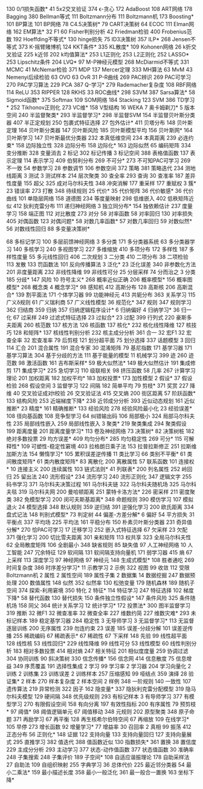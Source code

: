 130 0/1损失函数*
41 5x2交叉验证
374 ϵ-贪心
172 AdaBoost
108 ART网络
178 Bagging
380 Bellman等式
111 Boltzmann分布
111 Boltzmann机
173 Boosting*
101 BP算法
101 BP网络
78 C4.5决策树*
79 CART决策树
64 ECOC
111 Elman网络
162 EM算法*
32 F1
60 Fisher判别分析
42 Friedman检验
400 Frobenius范数
192 Hoeffding不等式*
130 hinge损失
75 ID3决策树
357  ILP*
268 Jensen不等式
373 K-摇臂赌博机
124 KKT条件*
335 KL散度*
109 Kohonen网络
26 k折交叉验证
225 k近邻
202 k均值算法*
253 L1正则化
253 L2正则化
252 LASSO*
253 Lipschitz条件
204 LVQ*
97 M-P神经元模型
268 McDiarmid不等式
331 MCMC
41 McNemar检验
371 MDP
137 Mercer定理
333 MH算法
63 MvM
43 Nemenyi后续检验
63 OVO
63 OvR
31 P-R曲线
269 PAC辨识
269 PAC可学习
270 PAC学习算法
229 PCA
387 Q-学习*
279 Rademacher复杂度
108 RBF网络
114 ReLU 
353 RIPPER
128 RKHS
33 ROC曲线*
298 S3VM
387 Sarsa算法*
58 Sigmoid函数*
375 Softmax
109 SOM网络
184 Stacking
123 SVM 
386 TD学习*
252 Tikhonov正则化
273 VC维*
158 V型结构
16 WEKA
7 奥卡姆剃刀*
5 版本空间
240 半监督聚类*
293 半监督学习*
298 半监督SVM
154 半监督贝叶斯分类器
407 半正定规划
250 包裹式特征选择
27 包外估计*
411 贝塔分布
148 贝叶斯定理
164 贝叶斯分类器
147 贝叶斯风险
185 贝叶斯模型平均
156 贝叶斯网*
164 贝叶斯学习
147 贝叶斯最优分类器
232 本真低维空间
234 本真距离
239 必连约束*
158 边际独立性
328 边际分布
158 边际化*
163 边际似然
65 编码矩阵
334 变分推断
328 变量消去
2 标记
302 标记传播
3 标记空间
388 表格值函数
137 表示定理
114 表示学习
409 伯努利分布
269 不可分*
273 不可知PAC可学习
269 不一致
54 参数学习
28 参数调节
106 参数空间
372 策略
381 策略迭代
234 测地线距离
3 测试
3 测试样本
214 层次聚类
30 查全率
293 查询
30 查准率
187 差异性度量
155 超父
325 成对马尔科夫性
348 冲突消解
177 重采样
177 重赋权
3 簇*
23 错误率
273 打散
348 待续规则
25 代价*
35 代价矩阵
36 代价敏感*
36 代价曲线
101 单隐层网络
158 道德图
234 等度量映射
298 低维嵌入
402 低秩矩阵近似
412 狄利克雷分布
111 递归神经网络
3 独立同分布*
154 独依赖估计
237 度量学习
158 端正图
112 对比散度
273 对分
58 对率函数
58 对率回归
130 对率损失
405 对偶函数
123 对偶问题*
58 对数几率函数*
57 对数几率回归
59 对数似然*
56 对数线性回归
88 多变量决策树*

68 多标记学习
100 多层前馈神经网络
3 多分类
171 多分类器系统
63 多分类器学习
140 多核学习
240 多视图学习
227 多维缩放
410 多项分布
172 多样性
187 多样性度量
55 多元线性回归
406 二次规划
3 二分类
410 二项分布
38 二项检验
113 发散
133 罚函数法
101 反向传播算法
3 泛化*
23 泛化误差
340 非参数化方法
201 非度量距离
232 非线性降维
99 非线性可分
25 分层采样
74 分而治之
3 分类
185 分歧*
147 风险
10 符号主义*
268 概率近似正确
206 概率模型*
156 概率图模型*
268 概念类
4 概念学习*
98 感知机
412 高斯分布
128 高斯核
206 高斯混合*
139 割平面法
171 个体学习器
99 功能神经元
413 共轭分布
363 关系学习
115 广义δ规则
61 广义瑞利商
57 广义线性模型
36 规范化*
347 规则
347 规则学习
362 归结商
359 归纳
357 归纳逻辑程序设计*
6 归纳偏好
4 归纳学习*
36 归一化
67 过采样
249 过滤式特征选择
23 过拟合*
23 过配
399 行列式
220 豪斯多夫距离
260 核范数
137 核方法
126 核函数
137 核化*
232 核化线性降维
127 核技巧
128 和矩阵*
137 核线性判别分析
232 核主成分分析
361 合一
32 宏F1
32 宏查全率
32 宏查准率
79 后剪枝
121 划分超平面
75 划分选择
337 话题模型
3 回归
114 汇合
201 混合属性
191 混合专家
30 混淆矩阵
79 基尼指数
171 基学习器
171 基学习算法
304 基于分歧的方法
111 基于能量的模型
11 机械学习
399 迹
260 迹范数
98 激活函数
161 吉布斯采样*
59 极大似然法*
149 极大似然估计
191 集成修剪
171 集成学习*
225 急切学习
110 级联相关
98 挤压函数
58 几率
267 计算学习理论
201 加权距离
182 加权平均*
183 加权投票*
173 加性模型
2 假设*
37 假设检验
268 假设空间
3 监督学习
122 间隔
182 简单平均
79 剪枝*
371 奖赏
227 降维
40 交叉验证成对t校验
26 交叉验证法
415 交叉熵
200 街区距离
57 阶跃函数*
133 结构风险
253 近端梯度下降*
238 近邻成分分析
393 近似动态规划
161 近似推断*
23 精度*
161 精确推断*
133 经验风险
278 经验风险最小化
23 经验误差*
108 径向基函数
108 竞争型学习
64 纠错输出码
106 局部极小
324 局部马尔科夫性
235 局部线性嵌入
259 局部线性嵌入
3 聚类*
219 聚类集成
294 聚类假设
199 距离度量
201 距离度量学习*
113 卷及神经网络
73 决策树*
82 决策树桩
182 绝对多数投票
29 均方误差*
409 均匀分布*
285 均匀稳定性
269 可分*
115 可解释性*
109 可塑性-稳定性窘境
403 拉格朗日乘子法
153 拉普拉斯修正
251 拉斯维加斯方法
154 懒惰学习*
105 累积误差逆传播
11 类比学习
66 类别不平衡*
61 类间散度矩阵*
61 类内散度矩阵*
83 离散化
200 离散属性
57 联系函数
101 连接权*
10 连接主义
200 连续属性
103 链式法则*
41 列联表*
200 列名属性
252 岭回归
25 留出法
240 流形假设*
234 流形学习
240 流形正则化
347 逻辑文字
255 码书学习
371 马尔科夫决策过程
161 马尔科夫链
322 马尔科夫随机场
325 马尔科夫毯
319 马尔科夫网
200 曼哈顿距离
251 蒙特卡洛方法*
226 密采样
211 密度聚类
382 免模型学习
200 闵可夫斯基距离*
348 命题规则
390 模仿学习
107 模拟退火
24 模型选择
348 默认规则
359 逆归结
391 逆强化学习
200 欧氏距离
334 盘式记法
148 判别式模型*
73 判定树
44 偏差-方差分解*
6 偏好
54 平方损失
31 平衡点
337 平均场
225 平均法
161 平稳分布
150 朴素贝叶斯分类器
231 奇异值分解*
270 恰PAC可学习
17 迁移学习
252 嵌入式特征选择
67 欠采样
23 欠配
371 强化学习
200 切比雪夫距离
301 亲和矩阵
113 权共享
323 全局马尔科夫性
62 全局散度矩阵
106 全剧最小
348 缺省规则
85 缺失值
97 人工神经网络
10 人工智能
247 冗余特征
129 软间隔
131 软间隔支持向量机
171 弱学习器
415 熵
67 上采样
113 深度学习
97 神经网络
97 神经元
148 生成式模型*
108 胜者通吃
269 时间复杂度
386 时序差分学习*
11 示教学习
2 示例
322 视图
99 收敛
112 受限Boltzmann机
2 属性
2 属性空间
189 属性子集
2 数据集
14 数据挖掘
247 数据预处理
200 数值属性
148 似然
352 似然率
130 松弛变量
179 随机森林
189 随机子空间
374 探索-利用窘境
350 特化
2 特征*
114 特征学习
247 特征选择
102 梯度下降*
58 替代函数
130 替代损失
150 条件独立性假设*
147 条件风险
325 条件随机场
158 同父
364 统计关系学习
12 统计学习*
172 投票法*
300 图半监督学习
319 推断
32 微F1
32 微查准率
32 微查全率
227 维数约简
227 维数灾难*
293 未标记样本
189 稳定基学习器
284 稳定性
3 无导师学习
3 无监督学习*
113 无监督逐层训练
200 无序属性
239 勿连约束
23 误差
185 误差-分歧分解
101 误差逆传播
255 稀疏编码
67 稀疏表示*
67 稀疏性
67 下采样
148 先验
99 线性超平面
128 线性核
53 线性回归*
229 线性降维
99 线性可分
53 线性模型
60 线性判别分析
183 相对多数投票
414 相对熵
247 相关特征
201 相似度度量
259 协调过滤
304 协同训练
90 斜决策树
330 信念传播*
156 信念网
414 信息散度
75 信息增益
349 序贯覆盖
191 选择性集成
2 学习
99 学习率
2 学习器
204 学习向量化
2 训练
2 训练集
23 训练误差
2 训练样本
257 压缩感知
99 哑结点
359 演绎
28 验证集*
2 样本
270 样本复杂度
2 样本空间
2 样例
348 一阶规则
140 一致性
107 遗传算法
219 异常检测
322 因子
162 隐变量*
337 隐狄利克雷分配模型
319 隐马尔科夫模型
129 硬间隔
348 优先级规则
293 有标记样本
3 有导师学习
377 有模型学习
270 有限假设空间
158 有向分离
197 有效性指标
200 有序属性
79 预剪枝*
97 阈值*
98 阈值逻辑单元
67 阈值移动
348 元规则
202 原型聚类
348 原子命题
371 再励学习
67 再平衡
128 再生核希尔伯特空间
67 再缩放
109 在线学习*
105 早停
273 增长函数
92 增量学习*
77 增益率
30 召回率
2 真相
99 振荡
412 正态分布
56 正则化*
148 证据
122 支持向量
133 支持向量回归
127 支持向量展式
295 直推学习
382 值迭代
388 值函数近似
130 指数损失*
361 置换
38 置信度
229 主成分分析
293 主动学习
377 状态-动作值函数
377 状态值函数
30 准确率
248 子集搜索
248 子集评价
189 子空间*
108 自适应谐振理论
178 自助采样法
27 自助法
109 自组织映射
255 字典学习
36 总体代价
225 最近邻分类器
54 最小二乘法*
159 最小描述长度
358 最小一般泛化
361 最一般合一置换
163 坐标下降*

